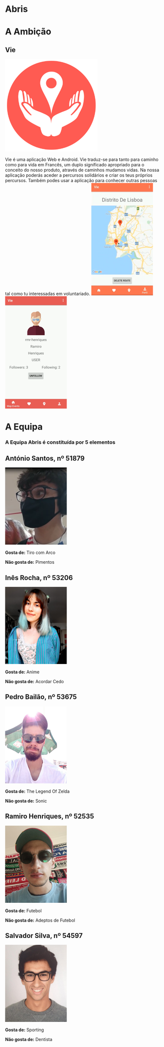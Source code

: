 # Abris

# A Ambição

## Vie
<img src="logo.png" alt="hi" class="inline" width="300" height="300"/>

Vie é uma aplicação Web e Android. Vie traduz-se para tanto para caminho como para vida em Francês, um duplo significado apropriado para o conceito do nosso produto, através de caminhos mudamos vidas. Na nossa aplicação poderás aceder a percursos solidários e criar os teus próprios percursos. Também podes usar a aplicação para conhecer outras pessoas tal como tu interessadas em voluntariado.
<img src="routeandroid.png" alt="hi" class="inline" width="200" height="364" />
<img src="profileandroid.png" alt="hi" class="inline" width="200" height="364" />

# A Equipa

### A Equipa Abris é constituída por 5 elementos

## António Santos, nº 51879
<img src="antonio.png" alt="hi" class="inline" width="200" height="250"/>

  **Gosta de:** Tiro com Arco

  **Não gosta de:** Pimentos

## Inês Rocha, nº 53206
<img src="ines.jpeg" alt="hi" class="inline" width="200" height="250"/>

  **Gosta de:** Anime

  **Não gosta de:** Acordar Cedo

## Pedro Bailão, nº 53675
<img src="bailao.png" alt="hi" class="inline" width="200" height="250"/>

  **Gosta de:** The Legend Of Zelda

  **Não gosta de:** Sonic

## Ramiro Henriques, nº 52535
<img src="ramiro.png" alt="hi" class="inline" width="200" height="250"/>

  **Gosta de:** Futebol

  **Não gosta de:** Adeptos de Futebol

## Salvador Silva, nº 54597
<img src="salvador.jpg" alt="hi" class="inline" width="200" height="250"/>

  **Gosta de:** Sporting

  **Não gosta de:** Dentista



